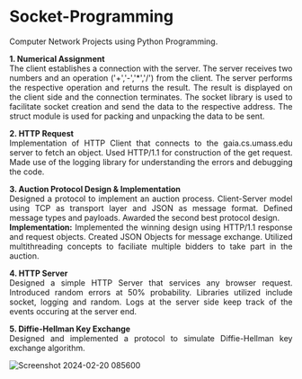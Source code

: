 # Socket-Programming
Computer Network Projects using Python Programming.
<p align='justify'><b>1. Numerical Assignment</b><br/>The client establishes a connection with the server. The server receives two numbers and an operation ('+','-','*','/') from the client. The server performs the respective operation and returns the result. The result is displayed on the client side and the connection terminates. The socket library is used to facilitate socket creation and send the data to the respective address. The struct module is used for packing and unpacking the data to be sent.</p>
<p align='justify'><b>2. HTTP Request</b><br/>Implementation of HTTP Client that connects to the gaia.cs.umass.edu server to fetch an object. Used HTTP/1.1 for construction of the get request. Made use of the logging library for understanding the errors and debugging the code.</p>
<p align='justify'><b>3. Auction Protocol Design & Implementation</b><br/>Designed a protocol to implement an auction process. Client-Server model using TCP as transport layer and JSON as message format. Defined message types and payloads. Awarded the second best protocol design.<br/>
<b>Implementation:</b> Implemented the winning design using HTTP/1.1 response and request objects. Created JSON Objects for message exchange. Utilized multithreading concepts to faciliate multiple bidders to take part in the auction. </p>
<p align='justify'><b>4. HTTP Server</b><br/>Designed a simple HTTP Server that services any browser request. Introduced random errors at 50% probability. Libraries utilized include socket, logging and random. Logs at the server side keep track of the events occuring at the server end.</p>
<p align='justify'><b>5. Diffie-Hellman Key Exchange</b><br/>Designed and implemented a protocol to simulate Diffie-Hellman key exchange algorithm.</p>


![Screenshot 2024-02-20 085600](https://github.com/ChiragRadhakrishna43-7/Computer_Networks_Projects/assets/121251823/46c282b5-7ea6-446d-aefa-7bb7895b521d)
